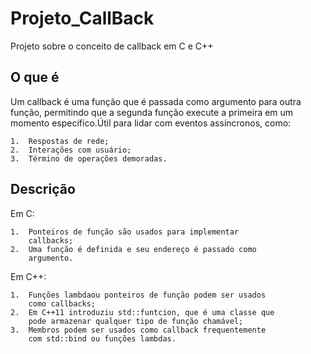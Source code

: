 # Projeto_CallBack

Projeto sobre o conceito de callback em C e C++


## O que é

Um callback é uma função que é passada como argumento
para outra função, permitindo que a segunda função 
execute a primeira em um momento específico.Útil
para lidar com eventos assíncronos, como:
	
	1.	Respostas de rede;
	2. 	Interações com usuário;
	3.	Término de operações demoradas.
	
	
## Descrição

Em C:

	1.	Ponteiros de função são usados para implementar
		callbacks;
	2.	Uma função é definida e seu endereço é passado como
		argumento.
		
Em C++:

	1.  Funções lambdaou ponteiros de função podem ser usados
		como callbacks;
	2.  Em C++11 introduziu std::funtcion, que é uma classe que 
		pode armazenar qualquer tipo de função chamável;
	3.  Membros podem ser usados como callback frequentemente
		com std::bind ou funções lambdas.